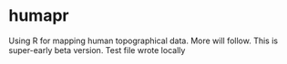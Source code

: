# humapr
Using R for mapping human topographical data. More will follow. This is super-early beta version.
Test file wrote locally
